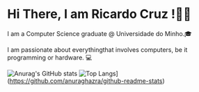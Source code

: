 # Hi There, I am Ricardo Cruz !👏🏼

I am a Computer Science graduate @ Universidade do Minho.🎓

I am passionate about everythingthat involves computers, be it programming or hardware. 💻

![Anurag's GitHub stats](https://github-readme-stats.vercel.app/api?username=ricascross&show_icons=true&theme=blue-green&include_all_commits=true&count_private=true)
![Top Langs](https://github-readme-stats.vercel.app/api/top-langs/?username=ricascross)](https://github.com/anuraghazra/github-readme-stats)

